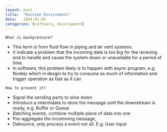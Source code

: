 ```yaml
---
layout: post
title:  "Runtime Environment"
date:   2024-05-05
categories: [software, development]
---
```


`What is backpressure?`
- This term is from fluid flow in piping and air vent systems.
- It indicate a problem that the incoming data is too big for the receving end to handle and cause the system down or
unavailable for a period of time.
- In software, this problem likely is to happen with async program, e.g: Nodejs which in desgin to try to consume as much of information and
trigger operation as fast as it can

`How to prevent it?`
- Signal the sending party to slow down
- Introduce a intermidate to store the message until the downstream is ready, e.g: Buffer or Queue
- Batching events, combine multiple piece of data into one
- Pre-aggregate the incomming message, 
- Debounce, only process a event not all. E.g: User input

